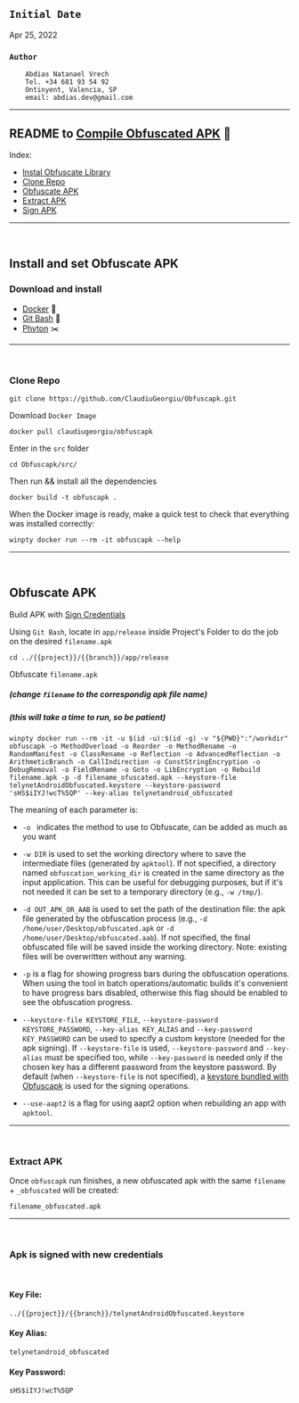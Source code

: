 ## **`Initial Date`**
Apr 25, 2022
<br>

### **`Author`**

        Abdias Natanael Vrech
        Tel. +34 681 93 54 92
        Ontinyent, Valencia, SP
        email: abdias.dev@gmail.com
___
## README to [Compile Obfuscated APK](#https://github.com/ClaudiuGeorgiu/Obfuscapk) 🔧

Index:
- [Instal Obfuscate Library](#install-and-set-obfuscate-apk)
- [Clone Repo](#clone-repo)
- [Obfuscate APK](#obfuscate-apk)
- [Extract APK](#extract-apk)
- [Sign APK](#apk-is-signed-with-new-credentials)

___
<br>

## Install and set Obfuscate APK
### Download and install

- [Docker](#https://docs.docker.com/get-docker/) 🐳
- [Git Bash](#https://git-scm.com/downloads) 🚀
- [Phyton](#https://www.python.org/downloads/) ✂️
___
<br>

### Clone Repo
```
git clone https://github.com/ClaudiuGeorgiu/Obfuscapk.git
```

Download `Docker Image`
```
docker pull claudiugeorgiu/obfuscapk
```

Enter in the `src` folder
```
cd Obfuscapk/src/
```
Then run && install all the dependencies
```
docker build -t obfuscapk .
```

When the Docker image is ready, make a quick test to check that everything was installed correctly:
```
winpty docker run --rm -it obfuscapk --help
```
___
<br>

## Obfuscate APK
Build APK with [Sign Credentials](#apk-is-signed-with-new-credentials)

Using `Git Bash`, locate in `app/release` inside Project's Folder to do the job on the desired `filename.apk`
```
cd ../{{project}}/{{branch}}/app/release
```

Obfuscate `filename.apk`
##### _(change `filename` to the correspondig apk file name)_
##### _(this will take a time to run, so be patient)_
```
winpty docker run --rm -it -u $(id -u):$(id -g) -v "${PWD}":"/workdir" obfuscapk -o MethodOverload -o Reorder -o MethodRename -o RandomManifest -o ClassRename -o Reflection -o AdvancedReflection -o ArithmeticBranch -o CallIndirection -o ConstStringEncryption -o DebugRemoval -o FieldRename -o Goto -o LibEncryption -o Rebuild filename.apk -p -d filename_ofuscated.apk --keystore-file telynetAndroidObfuscated.keystore --keystore-password 'sHS$iIYJ!wcT%5QP' --key-alias telynetandroid_obfuscated
```

The meaning of each parameter is:
* `-o ` indicates the method to use to Obfuscate, can be added as much as you want 

* `-w DIR` is used to set the working directory where to save the intermediate files
(generated by `apktool`). If not specified, a directory named `obfuscation_working_dir`
is created in the same directory as the input application. This can be useful for
debugging purposes, but if it's not needed it can be set to a temporary directory
(e.g., `-w /tmp/`).

* `-d OUT_APK_OR_AAB` is used to set the path of the destination file: the apk file
generated by the obfuscation process (e.g., `-d /home/user/Desktop/obfuscated.apk` or
`-d /home/user/Desktop/obfuscated.aab`). If not specified, the final obfuscated file
will be saved inside the working directory. Note: existing files will be overwritten
without any warning.

* `-p` is a flag for showing progress bars during the obfuscation operations. When
using the tool in batch operations/automatic builds it's convenient to have progress
bars disabled, otherwise this flag should be enabled to see the obfuscation progress.

* `--keystore-file KEYSTORE_FILE`, `--keystore-password KEYSTORE_PASSWORD`,
`--key-alias KEY_ALIAS` and `--key-password KEY_PASSWORD` can be used to specify a
custom keystore (needed for the apk signing). If `--keystore-file` is used,
`--keystore-password` and `--key-alias` must be specified too, while `--key-password`
is needed only if the chosen key has a different password from the keystore password.
By default (when `--keystore-file` is not specified), a
[keystore bundled with Obfuscapk](https://github.com/ClaudiuGeorgiu/Obfuscapk/blob/master/src/obfuscapk/resources/obfuscation_keystore.jks)
is used for the signing operations.

* `--use-aapt2` is a flag for using aapt2 option when rebuilding an app with `apktool`.
___
<br>

### Extract APK
Once `obfuscapk` run finishes, a new obfuscated apk with the same `filename` + `_obfuscated` will be created:
```
filename_obfuscated.apk
```
___
<br>

### Apk is signed with new credentials
<br>

#### **Key File**:
```
../{{project}}/{{branch}}/telynetAndroidObfuscated.keystore
```
#### **Key Alias**:
```
telynetandroid_obfuscated
```
#### **Key Password**:
```
sHS$iIYJ!wcT%5QP
``` 